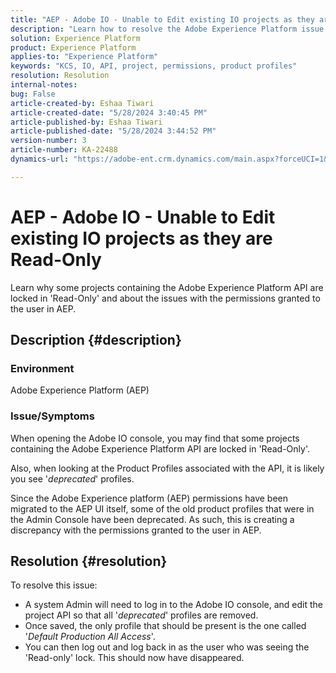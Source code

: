 ```yaml
---
title: "AEP - Adobe IO - Unable to Edit existing IO projects as they are Read-Only"
description: "Learn how to resolve the Adobe Experience Platform issue where projects containing the API are locked in 'Read-Only'."
solution: Experience Platform
product: Experience Platform
applies-to: "Experience Platform"
keywords: "KCS, IO, API, project, permissions, product profiles"
resolution: Resolution
internal-notes: 
bug: False
article-created-by: Eshaa Tiwari
article-created-date: "5/28/2024 3:40:45 PM"
article-published-by: Eshaa Tiwari
article-published-date: "5/28/2024 3:44:52 PM"
version-number: 3
article-number: KA-22488
dynamics-url: "https://adobe-ent.crm.dynamics.com/main.aspx?forceUCI=1&pagetype=entityrecord&etn=knowledgearticle&id=bc41fba1-081d-ef11-840b-6045bd026dc7"

---
```

# AEP - Adobe IO - Unable to Edit existing IO projects as they are Read-Only


Learn why some projects containing the Adobe Experience Platform API are locked in 'Read-Only' and about the issues with the permissions granted to the user in AEP.

## Description {#description}


### Environment

Adobe Experience Platform (AEP)

### Issue/Symptoms

When opening the Adobe IO console, you may find that some projects containing the Adobe Experience Platform API are locked in 'Read-Only'.

Also, when looking at the Product Profiles associated with the API, it is likely you see '*deprecated*' profiles.

Since the Adobe Experience platform (AEP) permissions have been migrated to the AEP UI itself, some of the old product profiles that were in the Admin Console have been deprecated. As such, this is creating a discrepancy with the permissions granted to the user in AEP.


## Resolution {#resolution}


To resolve this issue:

- A system Admin will need to log in to the Adobe IO console, and edit the project API so that all '*deprecated*' profiles are removed.
- Once saved, the only profile that should be present is the one called '*Default Production All Access*'.
- You can then log out and log back in as the user who was seeing the 'Read-only' lock. This should now have disappeared.

    


